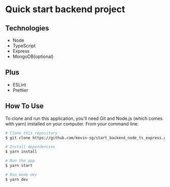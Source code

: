 # Quick start backend project

## Technologies

- Node
- TypeScript
- Express
- MongoDB(optional)

## Plus

- ESLint
- Prettier

## How To Use

To clone and run this application, you'll need Git and Node.js (which comes with yarn) installed on your computer. From your command line:

```bash
# Clone this repository
$ git clone https://github.com/kevin-sg/start_backend_node_ts_express.git

# Install dependencies
$ yarn install

# Run the app
$ yarn start

# Run mode dev
$ yarn dev
```
